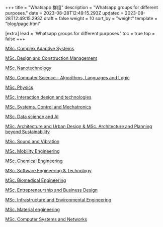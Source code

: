 +++
title = "Whatsapp 群组"
description = "Whatsapp groups for different purposes."
date = 2023-08-28T12:49:15.293Z
updated = 2023-08-28T12:49:15.293Z
draft = false
weight = 10
sort_by = "weight"
template = "blog/page.html"

[extra]
lead = 'Whatsapp groups for different purposes.'
toc = true
top = false
+++

[MSc. Complex Adaptive Systems](https://chat.whatsapp.com/D4MVORjIijgAsQ9ZoHGHCH)

[MSc. Design and Construction Management](https://chat.whatsapp.com/H7kXY14ddrk4BsqcqFuWUf)

[MSc. Nanotechnology](https://chat.whatsapp.com/J3J4Q2rkWJPLYWaPgkFs8k)

[MSc. Computer Science - Algorithms, Languages and Logic](https://chat.whatsapp.com/LSKTabU9qz7BrQ5DIW2mJl)

[MSc. Physics](https://chat.whatsapp.com/IwoIN8LQ0xRLxjP6AVHo5t)

[MSc. Interaction design and technologies](https://chat.whatsapp.com/I5wwG5CaGruFcaH4vJqZ3u)

[MSc. Systems, Control and Mechatronics](https://chat.whatsapp.com/H5FpH1eX9rs22ox45nGFxe)

[MSc. Data science and AI](https://chat.whatsapp.com/HZVE8AbEDtP7RO4AneWmdn)

[MSc. Architecture and Urban Design & MSc. Architecture and Planning beyond Sustainability](https://chat.whatsapp.com/Gs7Oa4B5EOP4n6rjXMFOq6)

[MSc. Sound and Vibration](https://chat.whatsapp.com/HYQrW8ecCOM5jYpRFmEG3Y)

[MSc. Mobility Engineering](https://chat.whatsapp.com/CcdwUfTjrIbEgjHSsLZlGc)

[MSc. Chemical Engineering](https://chat.whatsapp.com/FxFllPrWPOq7P7T5yPoV3e)

[MSc. Software Engineering & Technology](https://chat.whatsapp.com/Hoy5J3wzMl0J0VWc0YF8PD)

[MSc. Biomedical Engineering](https://chat.whatsapp.com/LbRQQQKh6ec08C3oRPXo9f)

[MSc. Entrepreneurship and Business Design](https://chat.whatsapp.com/Iyrjcq77N5ZKIIfHUSeBxV)

[MSc. Infrastructure and Environmental Engineering](https://chat.whatsapp.com/Iw2uovfQswxGAtX6rIwPFD)

[MSc. Material engineering](https://chat.whatsapp.com/HG8FdtPqDYq3DjlgPMDrQ7)

[MSc. Computer Systems and Networks](https://chat.whatsapp.com/HSTrh0bjjQF4GdYhzVVKOa)
